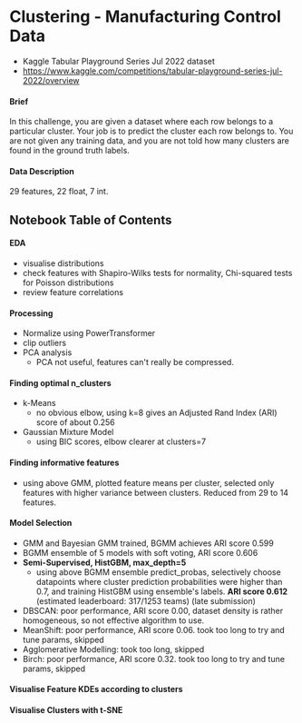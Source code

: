 # Clustering - Manufacturing Control Data
- Kaggle Tabular Playground Series Jul 2022 dataset
- https://www.kaggle.com/competitions/tabular-playground-series-jul-2022/overview

#### Brief
In this challenge, you are given a dataset where each row belongs to a particular cluster. Your job is to predict the cluster each row belongs to. You are not given any training data, and you are not told how many clusters are found in the ground truth labels. 

#### Data Description
29 features, 22 float, 7 int.

## Notebook Table of Contents
#### EDA
- visualise distributions
- check features with Shapiro-Wilks tests for normality, Chi-squared tests for Poisson distributions
- review feature correlations
#### Processing
- Normalize using PowerTransformer
- clip outliers
- PCA analysis
  - PCA not useful, features can't really be compressed.
#### Finding optimal n_clusters
- k-Means
  - no obvious elbow, using k=8 gives an Adjusted Rand Index (ARI) score of about 0.256
- Gaussian Mixture Model
  - using BIC scores, elbow clearer at clusters=7
#### Finding informative features
- using above GMM, plotted feature means per cluster, selected only features with higher variance between clusters. Reduced from 29 to 14 features.
#### Model Selection
- GMM and Bayesian GMM trained, BGMM achieves ARI score 0.599
- BGMM ensemble of 5 models with soft voting, ARI score 0.606
- **Semi-Supervised, HistGBM, max_depth=5**
  - using above BGMM ensemble predict_probas, selectively choose datapoints where cluster prediction probabilities were higher than 0.7, and training HistGBM using ensemble's labels. **ARI score 0.612** (estimated leaderboard: 317/1253 teams) (late submission)
- DBSCAN: poor performance, ARI score 0.00, dataset density is rather homogeneous, so not effective algorithm to use.
- MeanShift: poor performance, ARI score 0.06. took too long to try and tune params, skipped
- Agglomerative Modelling: took too long, skipped
- Birch: poor performance, ARI score 0.32. took too long to try and tune params, skipped
#### Visualise Feature KDEs according to clusters
#### Visualise Clusters with t-SNE



  

